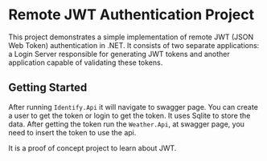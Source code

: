 # Remote JWT Authentication Project

This project demonstrates a simple implementation of remote JWT (JSON Web Token) authentication in .NET. It consists of two separate applications: a Login Server responsible for generating JWT tokens and another application capable of validating these tokens.

## Getting Started

After running `Identify.Api` it will navigate to swagger page. You can create a user to get the token or login to get the token. It uses Sqlite to store the data. After getting the token run the `Weather.Api`, at swagger page, you need to insert the token to use the api.

It is a proof of concept project to learn about JWT. 